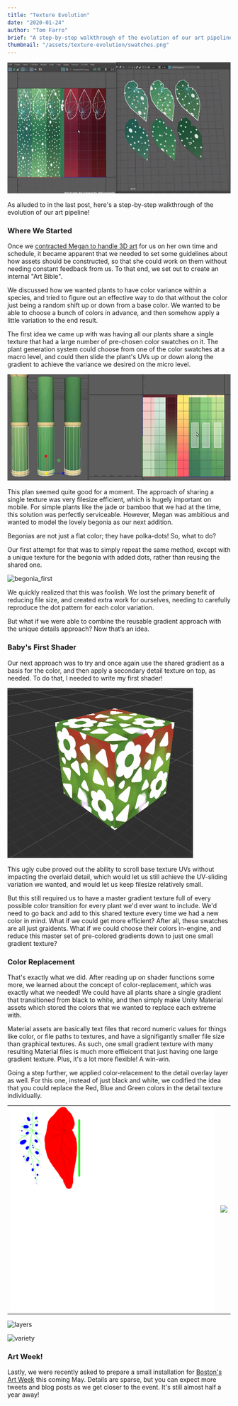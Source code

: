 ```yaml
---
title: "Texture Evolution"
date: "2020-01-24"
author: "Tom Farro"
brief: "A step-by-step walkthrough of the evolution of our art pipeline."
thumbnail: "/assets/texture-evolution/swatches.png"
---
```

![swatches](../assets/texture-evolution/swatches.png)

As alluded to in the last post, here's a step-by-step walkthrough of the evolution of our art pipeline!

<!--more-->
### Where We Started
 
Once we [contracted Megan to handle 3D art][contract] for us on her own time and schedule, it became apparent that we needed to set some guidelines about how assets should be constructed, so that she could work on them without needing constant feedback from us. To that end, we set out to create an internal "Art Bible".
 
We discussed how we wanted plants to have color variance within a species, and tried to figure out an effective way to do that without the color just being a random shift up or down from a base color. We wanted to be able to choose a bunch of colors in advance, and then somehow apply a little variation to the end result.
 
The first idea we came up with was having all our plants share a single texture that had a large number of pre-chosen color swatches on it. The plant generation system could choose from one of the color swatches at a macro level, and could then slide the plant's UVs up or down along the gradient to achieve the variance we desired on the micro level.
 
![bamboo](../assets/bamboo_0.png)
 
This plan seemed quite good for a moment. The approach of sharing a single texture was very filesize efficient, which is hugely important on mobile. For simple plants like the jade or bamboo that we had at the time, this solution was perfectly serviceable. However, Megan was ambitious and wanted to model the lovely begonia as our next addition. 
 
Begonias are not just a flat color; they have polka-dots! So, what to do?
 
Our first attempt for that was to simply repeat the same method, except with a unique texture for the begonia with added dots, rather than reusing the shared one.
 
![begonia_first](../assets/texture-evolution/swatch_slide.gif)
 
We quickly realized that this was foolish. We lost the primary benefit of reducing file size, and created extra work for ourselves, needing to carefully reproduce the dot pattern for each color variation.
 
But what if we were able to combine the reusable gradient approach with the unique details approach? Now that’s an idea.
 
### Baby's First Shader

Our next approach was to try and once again use the shared gradient as a basis for the color, and then apply a secondary detail texture on top, as needed. To do that, I needed to write my first shader!

![composite](../assets/texture-evolution/composite.gif)

This ugly cube proved out the ability to scroll base texture UVs without impacting the overlaid detail, which would let us still achieve the UV-sliding variation we wanted, and would let us keep filesize relatively small.

But this still required us to have a master gradient texture full of every possible color transition for every plant we'd ever want to include. We'd need to go back and add to this shared texture every time we had a new color in mind. What if we could get more efficient? After all, these swatches are all just graidents. What if we could choose their colors in-engine, and reduce this master set of pre-colored gradients down to just one small gradient texture?

### Color Replacement

That's exactly what we did. After reading up on shader functions some more, we learned about the concept of color-replacement, which was exactly what we needed! We could have all plants share a single gradient that transitioned from black to white, and then simply make Unity Material assets which stored the colors that we wanted to replace each extreme with. 

Material assets are basically text files that record numeric values for things like color, or file paths to textures, and have a signifigantly smaller file size than graphical textures. As such, one small gradient texture with many resulting Material files is much more effieicent that just having one large gradient texture. Plus, it's a lot more flexible! A win-win.

Going a step further, we applied color-relacement to the detail overlay layer as well. For this one, instead of just black and white, we codified the idea that you could replace the Red, Blue and Green colors in the detail texture individually. 

<table style="border: none;" border="0">
    <tr>
        <td style="border: none;">
            <img src="../assets/texture-evolution/baseRGB_Leaf.png"/>
        </td>
        <td style="border: none;">
            <img src="../assets/texture-evolution/leafGradient.png"/>
        </td>
    </tr>
</table>

![layers](../assets/texture-evolution/in_engine_12.gif)

![variety](../assets/texture-evolution/many_colors.gif)

### Art Week!
Lastly, we were recently asked to prepare a small installation for [Boston's Art Week][artweek] this coming May. Details are sparse, but you can expect more tweets and blog posts as we get closer to the event. It's still almost half a year away!
 
[contract]: ../articles/2019-07-27-warm-welcomes
[artweek]: http://www.artweekma.org/
[garden]: ../games/garden